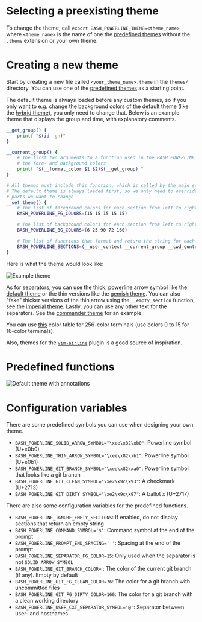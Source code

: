 # Selecting a preexisting theme

To change the theme, call `export BASH_POWERLINE_THEME=<theme_name>`, where `<theme_name>` is the
name of one the [predefined themes](/themes.md) without the `.theme` extension or your own theme.

# Creating a new theme

Start by creating a new file called `<your_theme_name>.theme` in the `themes/` directory. You can
use one of the [predefined themes](/themes.md) as a starting point.

The default theme is always loaded before any custom themes, so if you only want to e.g. change the
background colors of the default theme (like the [hybrid theme](/themes/hybrid.theme)), you only
need to change that.  Below is an example theme that displays the group and time, with explanatory
comments.

```bash
__get_group() {
    printf "$(id -gn)"
}

__current_group() {
    # The first two arguments to a function used in the BASH_POWERLINE_SECTIONS array are
    # the fore- and background colors
    printf "$(__format_color $1 $2)$(__get_group) "
}

# All themes must include this function, which is called by the main script
# The default theme is always loaded first, so we only need to override the
# parts we want to change
__set_theme() {
    # The list of foreground colors for each section from left to right
    BASH_POWERLINE_FG_COLORS=(15 15 15 15 15)

    # The list of background colors for each section from left to right
    BASH_POWERLINE_BG_COLORS=(6 25 90 72 160)

    # The list of functions that format and return the string for each section
    BASH_POWERLINE_SECTIONS=(__user_context __current_group __cwd_context __prompt_end)
}
```

Here is what the theme would look like:

![Example theme](/screenshots/example_theme.png)

As for separators, you can use the thick, powerline arrow symbol like the [default
theme](/themes/default.theme) or the thin versions like the [gemish theme](/themes/gemish.theme).
You can also "fake" thicker versions of the thin arrow using the `__empty_section` function, see the
[imperial theme](/themes/imperial.theme). Lastly, you can use any other text for the separators. See
the [commander theme](/themes/commander.theme) for an example.

You can use [this](http://www.calmar.ws/vim/256-xterm-24bit-rgb-color-chart.html) color table for
256-color terminals (use colors 0 to 15 for 16-color terminals).

Also, themes for the [`vim-airline`](https://github.com/vim-airline/vim-airline/wiki/Screenshots)
plugin is a good source of inspiration.

# Predefined functions

![Default theme with annotations](/screenshots/default_theme_with_annotations.png)

# Configuration variables

There are some predefined symbols you can use when designing your own theme.

* `BASH_POWERLINE_SOLID_ARROW_SYMBOL="\xee\x82\xb0"`: Powerline symbol (U+e0b0)
* `BASH_POWERLINE_THIN_ARROW_SYMBOL="\xee\x82\xb1"`: Powerline symbol (U+e0b1)
* `BASH_POWERLINE_GIT_BRANCH_SYMBOL="\xee\x82\xa0"`: Powerline symbol that looks like a git branch
* `BASH_POWERLINE_GIT_CLEAN_SYMBOL="\xe2\x9c\x93"`: A checkmark (U+2713)
* `BASH_POWERLINE_GIT_DIRTY_SYMBOL="\xe2\x9c\x97"`: A ballot x (U+2717)

There are also some configuration variables for the predefined functions.

* `BASH_POWERLINE_IGNORE_EMPTY_SECTIONS`: If enabled, do not display sections that return an empty string
* `BASH_POWERLINE_COMMAND_SYMBOL='$'`: Command symbol at the end of the prompt
* `BASH_POWERLINE_PROMPT_END_SPACING=' '`: Spacing at the end of the prompt
* `BASH_POWERLINE_SEPARATOR_FG_COLOR=15`: Only used when the separator is not `SOLID_ARROW_SYMBOL`
* `BASH_POWERLINE_GIT_BRANCH_COLOR=` : The color of the current git branch (if any). Empty by default
* `BASH_POWERLINE_GIT_FG_CLEAN_COLOR=76`: The color for a git branch with uncommitted files
* `BASH_POWERLINE_GIT_FG_DIRTY_COLOR=160`: The color for a git branch with a clean working directory
* `BASH_POWERLINE_USER_CXT_SEPARATOR_SYMBOL='@'`: Separator between user- and hostnames
